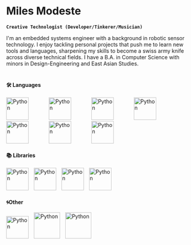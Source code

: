 # Miles Modeste
**`Creative Technologist (Developer/Tinkerer/Musician)`**

I'm an embedded systems engineer with a background in robotic sensor technology. I enjoy tackling personal projects that push me to learn new tools and languages, sharpening my skills to become a swiss army knife across diverse technical fields. I have a B.A. in Computer Science with minors in Design-Engineering and East Asian Studies.
#
#### 🛠️ Languages
<div>
  <img alt="Python" width="60px" style="padding-right:50px;" src="https://cdn.jsdelivr.net/gh/devicons/devicon@latest/icons/python/python-original-wordmark.svg" />
  <img alt="Python" width="60px" style="padding-right:50px;" src="https://cdn.jsdelivr.net/gh/devicons/devicon@latest/icons/cplusplus/cplusplus-plain.svg" />
  <img alt="Python" width="60px" style="padding-right:50px;" src="https://cdn.jsdelivr.net/gh/devicons/devicon@latest/icons/csharp/csharp-line.svg" />
  <img alt="Python" width="60px" style="padding-right:50px;" src="https://cdn.jsdelivr.net/gh/devicons/devicon@latest/icons/c/c-original.svg" />
  <img alt="Python" width="60px" style="padding-right:50px;" src="https://cdn.jsdelivr.net/gh/devicons/devicon@latest/icons/java/java-original.svg" />
  <img alt="Python" width="60px" style="padding-right:50px;" src="https://cdn.jsdelivr.net/gh/devicons/devicon@latest/icons/javascript/javascript-plain.svg" />
  <img alt="Python" width="60px" style="padding-right:50px;" src="https://cdn.jsdelivr.net/gh/devicons/devicon@latest/icons/html5/html5-plain-wordmark.svg" />
</div>

#### 📚 Libraries
<div>
  <img alt="Python" width="60px" style="padding-right:10px;" src="https://cdn.jsdelivr.net/gh/devicons/devicon@latest/icons/matplotlib/matplotlib-plain-wordmark.svg" />
  <img alt="Python" width="60px" style="padding-right:10px;" src="https://cdn.jsdelivr.net/gh/devicons/devicon@latest/icons/numpy/numpy-plain-wordmark.svg" />
  <img alt="Python" width="60px" style="padding-right:10px;" src="https://cdn.jsdelivr.net/gh/devicons/devicon@latest/icons/pandas/pandas-original-wordmark.svg" />
  <img alt="Python" width="60px" style="padding-right:10px;" src="https://cdn.jsdelivr.net/gh/devicons/devicon@latest/icons/opencv/opencv-original-wordmark.svg" />
</div>

#### 🌀Other
<div>
  <img alt="Python" width="60px" style="padding-right:10px;" src="https://cdn.jsdelivr.net/gh/devicons/devicon@latest/icons/arduino/arduino-original-wordmark.svg" />
  <img alt="Python" width="70px" style="padding-right:10px;" src="https://cdn.jsdelivr.net/gh/devicons/devicon@latest/icons/raspberrypi/raspberrypi-plain-wordmark.svg" />
  <img alt="Python" width="70px" style="padding-right:10px;" src="https://cdn.jsdelivr.net/gh/devicons/devicon@latest/icons/unity/unity-plain-wordmark.svg" />
</div>
          
